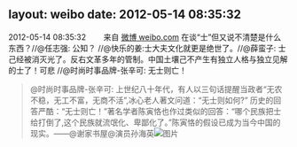 layout: weibo
date: 2012-05-14 08:35:32
---
2012-05-14 08:35:32  &nbsp;&nbsp;&nbsp;&nbsp;&nbsp;&nbsp; 来自 <a href="http://weibo.com/" rel="nofollow">微博 weibo.com</a>
在谈“士”但又说不清楚是什么东西？//@任志强: 公知？ //@快乐的姜:士大夫文化就更是绝世了。//@薛蛮子: 士己经被消灭光了。反右文革多年的管制。中国土壤己不产生有独立人格与独立见解的士了！可悲 //@时尚时事品牌-张辛可: 无士则亡！
>  @时尚时事品牌-张辛可: 上世纪八十年代，有人以三句话提醒当政者“无农不稳，无工不富，无商不活”,冰心老人著文问道：“无士则如何?” 历史的回答严酷：“无士则亡！”著名学者陈寅恪也作过类似的回答：“哪个民族把士给打倒了,这个民族就流氓化、卑鄙化了。”陈寅恪的假设已成为当今中国的现实。——@谢家书屋@演员孙海英 ​​​
>  ![图片](https://ww4.sinaimg.cn/large/48c688ecgw1dsxdqogdzwj.jpg)
